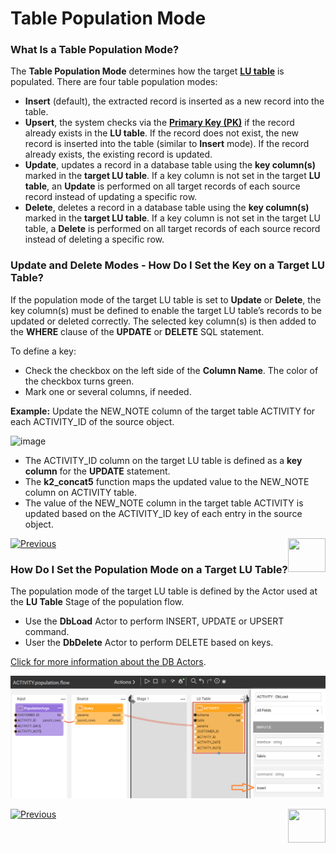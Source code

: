 # Table Population Mode

### What Is a Table Population Mode?

The **Table Population Mode** determines how the target [**LU table**](/articles/06_LU_tables/01_LU_tables_overview.md) is populated. 
There are four table population modes: 
*	**Insert** (default), the extracted record is inserted as a new record into the table.
*	**Upsert**, the system checks via the [**Primary Key (PK)**](/articles/06_LU_tables/03_table_indexes.md#index-definition) if the record already exists in the **LU table**. If the record does not exist, the new record is inserted into the table (similar to **Insert** mode). If the record already exists, the existing record is updated.
*	**Update**, updates a record in a database table using the **key column(s)** marked in the **target LU table**. If a key column is not set in the target **LU table**, an **Update** is performed on all target records of each source record instead of updating a specific row.
*	**Delete**, deletes a record in a database table using the **key column(s)** marked in the **target LU table**. If a key column is not set in the target LU table, a **Delete** is performed on all target records of each source record instead of deleting a specific row.

<studio>

### Update and Delete Modes - How Do I Set the Key on a Target LU Table? 

If the population mode of the target LU table is set to **Update** or **Delete**, the key column(s) must be defined to enable the target LU table’s records to be updated or deleted correctly. The selected key column(s) is then added to the **WHERE** clause of the **UPDATE** or **DELETE** SQL statement. 

To define a key:
*	Check the checkbox on the left side of the **Column Name**. The color of the checkbox turns green.  
*	Mark one or several columns, if needed.

**Example:**
Update the NEW_NOTE column of the target table ACTIVITY for each ACTIVITY_ID of the source object.

![image](images/07_05_01_screen.png)

*	The ACTIVITY_ID column on the target LU table is defined as a **key column** for the **UPDATE** statement.
*	The **k2_concat5** function maps the updated value to the NEW_NOTE column on ACTIVITY table. 
*	The value of the NEW_NOTE column in the target table ACTIVITY is updated based on the ACTIVITY_ID key of each entry in the source object.

[![Previous](/articles/images/Previous.png)](13_LU_table_population_execution_order.md)[<img align="right" width="60" height="54" src="/articles/images/Next.png">](04_table_population_properties_tab.md)

</studio>

<web>

### How Do I Set the Population Mode on a Target LU Table?

The population mode of the target LU table is defined by the Actor used at the **LU Table** Stage of the population flow.

* Use the **DbLoad** Actor to perform INSERT, UPDATE or UPSERT command.
* User the **DbDelete** Actor to perform DELETE based on keys.

[Click for more information about the DB Actors](/articles/19_Broadway/actors/05_db_actors.html).

![](images/web/5_population_mode.PNG)



[![Previous](/articles/images/Previous.png)](13_LU_table_population_execution_order.md)[<img align="right" width="60" height="54" src="/articles/images/Next.png">](07_fabric_built_in_functions.md)

</web>
